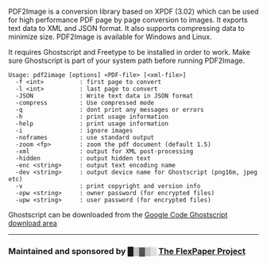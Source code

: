 PDF2Image is a conversion library based on XPDF (3.02) which can be used for high performance PDF page by page conversion to images. It exports text data to XML and JSON format. It also supports compressing data to minimize size. PDF2Image is available for Windows and Linux.

It requires Ghostscript and Freetype to be installed in order to work. Make sure Ghostscript is part of your system path before running PDF2Image.

```
Usage: pdf2image [options] <PDF-file> [<xml-file>]
  -f <int>          : first page to convert
  -l <int>          : last page to convert
  -JSON             : Write text data in JSON format
  -compress         : Use compressed mode
  -q                : dont print any messages or errors
  -h                : print usage information
  -help             : print usage information
  -i                : ignore images
  -noframes         : use standard output
  -zoom <fp>        : zoom the pdf document (default 1.5)
  -xml              : output for XML post-processing
  -hidden           : output hidden text
  -enc <string>     : output text encoding name
  -dev <string>     : output device name for Ghostscript (png16m, jpeg etc)
  -v                : print copyright and version info
  -opw <string>     : owner password (for encrypted files)
  -upw <string>     : user password (for encrypted files)
```

Ghostscript can be downloaded from  the [Google Code Ghostscript download area](http://code.google.com/p/ghostscript/downloads/list)

---

### Maintained and sponsored by  █▒▓▒░ **[The FlexPaper Project](http://flexpaper.devaldi.com)** ###